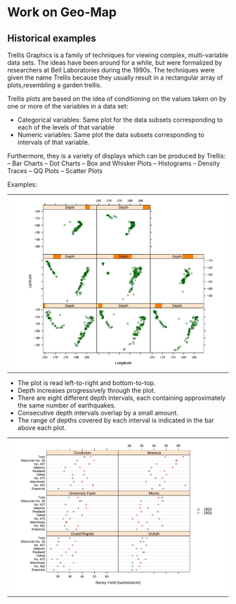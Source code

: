 # Work on Geo-Map
## Historical examples

Trellis Graphics is a family of techniques for viewing complex, multi-variable data sets. The ideas have been around for a while, but were formalized by researchers at Bell Laboratories during the 1990s.
The techniques were given the name Trellis because they usually result in a rectangular array of plots,resembling a garden trellis.

Trellis plots are based on the idea of conditioning on the
values taken on by one or more of the variables in a data
set: 
- Categorical variables: Same plot for the data subsets corresponding to
each of the levels of that variable
- Numeric variables: Same plot the data subsets corresponding to intervals of
that variable.

Furthermore, they is a variety of displays which can be produced by Trellis:
– Bar Charts
– Dot Charts
– Box and Whisker Plots
– Histograms
– Density Traces
– QQ Plots
– Scatter Plots

Examples:


<table border="0">
  <tr>
    <td>
      <img src="Trellis plot.jpg" align="center">
    </td>
  </tr>
</table>

- The plot is read left-to-right and bottom-to-top.
- Depth increases progressively through the plot.
- There are eight different depth intervals, each containing
approximately the same number of earthquakes.
- Consecutive depth intervals overlap by a small amount.
- The range of depths covered by each interval is
indicated in the bar above each plot.


<table border="0">
  <tr>
    <td>
      <img src="Trellis_2.jpg" align="center">
    </td>
  </tr>
</table>



